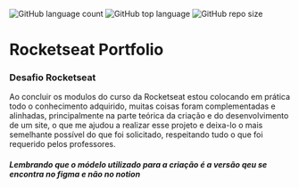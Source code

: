 ![GitHub language count](https://img.shields.io/github/languages/count/BrandsDeveloper/Rocketseat_Portfolio) ![GitHub top language](https://img.shields.io/github/languages/top/BrandsDeveloper/Rocketseat_Portfolio) ![GitHub repo size](https://img.shields.io/github/repo-size/BrandsDeveloper/Rocketseat_Portfolio)

# Rocketseat Portfolio

### Desafio Rocketseat 

Ao concluir os modulos do curso da Rocketseat estou colocando em prática todo o conhecimento adquirido, muitas coisas foram complementadas e alinhadas, principalmente na parte teórica da criação e do desenvolvimento de um site, o que me ajudou a realizar esse projeto e deixa-lo o mais semelhante possível do que foi solicitado, respeitando tudo o que foi requerido pelos professores.

##### Lembrando que o módelo utilizado para a criação é a versão qeu se encontra no figma e não no notion 

